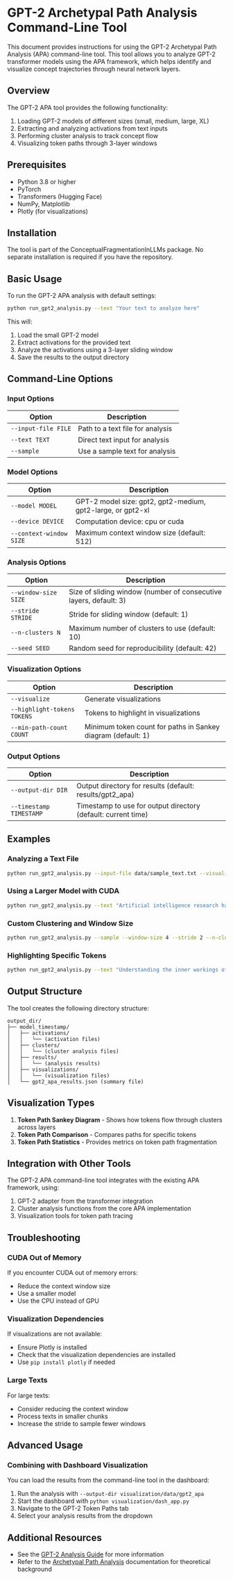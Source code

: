 # GPT-2 Archetypal Path Analysis Command-Line Tool

This document provides instructions for using the GPT-2 Archetypal Path Analysis (APA) command-line tool. This tool allows you to analyze GPT-2 transformer models using the APA framework, which helps identify and visualize concept trajectories through neural network layers.

## Overview

The GPT-2 APA tool provides the following functionality:

1. Loading GPT-2 models of different sizes (small, medium, large, XL)
2. Extracting and analyzing activations from text inputs
3. Performing cluster analysis to track concept flow
4. Visualizing token paths through 3-layer windows

## Prerequisites

- Python 3.8 or higher
- PyTorch
- Transformers (Hugging Face)
- NumPy, Matplotlib
- Plotly (for visualizations)

## Installation

The tool is part of the ConceptualFragmentationInLLMs package. No separate installation is required if you have the repository.

## Basic Usage

To run the GPT-2 APA analysis with default settings:

```bash
python run_gpt2_analysis.py --text "Your text to analyze here"
```

This will:
1. Load the small GPT-2 model
2. Extract activations for the provided text
3. Analyze the activations using a 3-layer sliding window
4. Save the results to the output directory

## Command-Line Options

### Input Options

| Option | Description |
|--------|-------------|
| `--input-file FILE` | Path to a text file for analysis |
| `--text TEXT` | Direct text input for analysis |
| `--sample` | Use a sample text for analysis |

### Model Options

| Option | Description |
|--------|-------------|
| `--model MODEL` | GPT-2 model size: gpt2, gpt2-medium, gpt2-large, or gpt2-xl |
| `--device DEVICE` | Computation device: cpu or cuda |
| `--context-window SIZE` | Maximum context window size (default: 512) |

### Analysis Options

| Option | Description |
|--------|-------------|
| `--window-size SIZE` | Size of sliding window (number of consecutive layers, default: 3) |
| `--stride STRIDE` | Stride for sliding window (default: 1) |
| `--n-clusters N` | Maximum number of clusters to use (default: 10) |
| `--seed SEED` | Random seed for reproducibility (default: 42) |

### Visualization Options

| Option | Description |
|--------|-------------|
| `--visualize` | Generate visualizations |
| `--highlight-tokens TOKENS` | Tokens to highlight in visualizations |
| `--min-path-count COUNT` | Minimum token count for paths in Sankey diagram (default: 1) |

### Output Options

| Option | Description |
|--------|-------------|
| `--output-dir DIR` | Output directory for results (default: results/gpt2_apa) |
| `--timestamp TIMESTAMP` | Timestamp to use for output directory (default: current time) |

## Examples

### Analyzing a Text File

```bash
python run_gpt2_analysis.py --input-file data/sample_text.txt --visualize
```

### Using a Larger Model with CUDA

```bash
python run_gpt2_analysis.py --text "Artificial intelligence research has made significant progress in recent years." --model gpt2-medium --device cuda --visualize
```

### Custom Clustering and Window Size

```bash
python run_gpt2_analysis.py --sample --window-size 4 --stride 2 --n-clusters 15 --visualize
```

### Highlighting Specific Tokens

```bash
python run_gpt2_analysis.py --text "Understanding the inner workings of neural networks is essential." --visualize --highlight-tokens "neural" "networks"
```

## Output Structure

The tool creates the following directory structure:

```
output_dir/
├── model_timestamp/
│   ├── activations/
│   │   └── (activation files)
│   ├── clusters/
│   │   └── (cluster analysis files)
│   ├── results/
│   │   └── (analysis results)
│   ├── visualizations/
│   │   └── (visualization files)
│   └── gpt2_apa_results.json (summary file)
```

## Visualization Types

1. **Token Path Sankey Diagram** - Shows how tokens flow through clusters across layers
2. **Token Path Comparison** - Compares paths for specific tokens
3. **Token Path Statistics** - Provides metrics on token path fragmentation

## Integration with Other Tools

The GPT-2 APA command-line tool integrates with the existing APA framework, using:

1. GPT-2 adapter from the transformer integration
2. Cluster analysis functions from the core APA implementation
3. Visualization tools for token path tracing

## Troubleshooting

### CUDA Out of Memory

If you encounter CUDA out of memory errors:
- Reduce the context window size
- Use a smaller model
- Use the CPU instead of GPU

### Visualization Dependencies

If visualizations are not available:
- Ensure Plotly is installed
- Check that the visualization dependencies are installed
- Use `pip install plotly` if needed

### Large Texts

For large texts:
- Consider reducing the context window
- Process texts in smaller chunks
- Increase the stride to sample fewer windows

## Advanced Usage

### Combining with Dashboard Visualization

You can load the results from the command-line tool in the dashboard:

1. Run the analysis with `--output-dir visualization/data/gpt2_apa`
2. Start the dashboard with `python visualization/dash_app.py`
3. Navigate to the GPT-2 Token Paths tab
4. Select your analysis results from the dropdown

## Additional Resources

- See the [GPT-2 Analysis Guide](gpt2_analysis_guide.md) for more information
- Refer to the [Archetypal Path Analysis](apa_overview.md) documentation for theoretical background